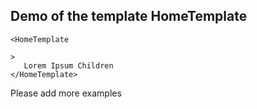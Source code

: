 ## Demo of the template HomeTemplate

    <HomeTemplate

    >
       Lorem Ipsum Children
    </HomeTemplate>
    
Please add more examples    
